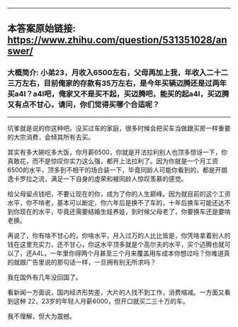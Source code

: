 ----------------------------------------
## 本答案原始链接: https://www.zhihu.com/question/531351028/answer/
### 大概简介: 小弟23，月收入6500左右，父母再加上我，年收入二十二三万左右，目前俺家的存款有35万左右，是今年买辆迈腾还是过两年买a4l？a4l吧，俺家又不是买不起，买迈腾吧，能买的起a4l，买迈腾又有点不甘心，请问，你们觉得买哪个合适呢？
----------------------------------------
坑爹就是说的你这种吧。没买过车的家庭，很多时候会把买车当做跟买房一样重要的大宗消费，会倾其所有去买。

其实有多大碗吃多大饭，你月薪6500，你就是开法拉利别人也顶多惊讶一下，你真敢花，而不是惊叹你实力这么强，都开上法拉利了。因为你就是一个月工资6500的水平，顶多到不相干的场合装一下，毕竟同龄人可能你看到的，都是开朗逸卡罗拉之流，满足一下自身的虚荣和被同龄人惊叹羡慕的感觉。

给父母留点钱吧，不要让现在的你，成为了你的人生巅峰。因为就目前的这个工资水平，你不啃老，基本可以断定，你六年后是换不了车的，十年后换车可能还达不到你现在的水平，毕竟还需要结婚生娃养娃，到时候父母老了，你要换车还是要啃老换。

再说了，你有啥不甘心的，你啥水平，月入过万的人比比皆是，你凭啥拿着别人的钱在这里充实力，还不甘心，你这水平顶多就是个高尔夫的水平，买个迈腾也就可以了，还A4L，一年里你得两个月甚至三个月来覆盖用车成本你想过吗？你难道真的就跟广告里说的那句话一样，一旦拥有别无所求吗？



我在国外有几年没回国了。

看新闻一方面说，国内经济形势差，大片的人找不到工作，消费缩减。一方面又看到这种 22，23岁的年轻人月薪6000，但开口就买二三十万的车。

我不理解，但大为震撼。